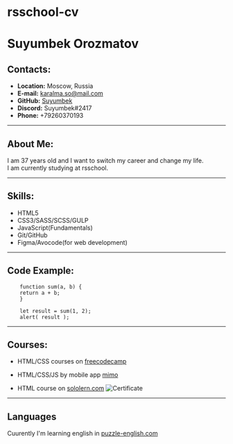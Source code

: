# rsschool-cv

# **Suyumbek Orozmatov**
## **Contacts:**
- **Location:** Moscow, Russia
- **E-mail:** karalma.so@mail.com
- **GitHub:** [Suyumbek](https://github.com/Suyumbek)
- **Discord:** Suyumbek#2417
- **Phone:** +79260370193
___

## **About Me:**

   I am 37 years old and I want to switch my career and change my life.\
   I am currently studying at rsschool.

   ___

   ## **Skills:**
   - HTML5
   - CSS3/SASS/SCSS/GULP
   - JavaScript(Fundamentals)
   - Git/GitHub
   - Figma/Avocode(for web development)

   ___

   ## **Code Example:**
        function sum(a, b) {
        return a + b;
        }

        let result = sum(1, 2);
        alert( result );
___

## **Courses:**
- HTML/CSS courses on [freecodecamp](https://www.freecodecamp.org/)
- HTML/CSS/JS by mobile app [mimo](https://getmimo.com/)

- HTML course on [sololern.com](https://www.sololearn.com/profile/1011740) ![Certificate](https://www.sololearn.com/Certificate/1014-1011740/jpg/)

___
## **Languages**
Cuurently I'm learning english in [puzzle-english.com](https://puzzle-english.com/user#progress)